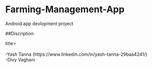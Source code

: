 # Farming-Management-App
Android app devlopment project 


##Discription

<title>Team Member</title>title></br></br>
-Yash Tanna (https://www.linkedin.com/in/yash-tanna-29baa4241/)</br>
-Divy Vaghani
